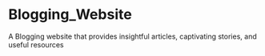 # Blogging_Website
A Blogging website that provides insightful articles, captivating stories, and useful resources
